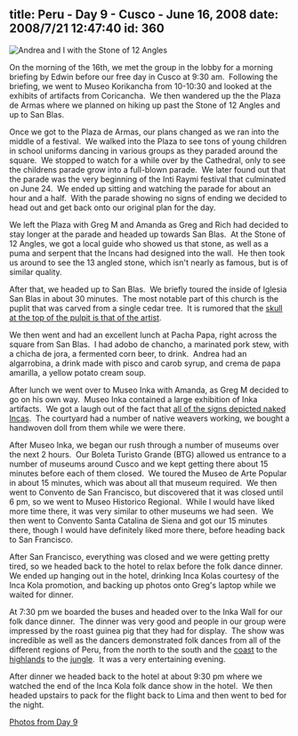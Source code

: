 title: Peru - Day 9 - Cusco - June 16, 2008
date: 2008/7/21 12:47:40
id: 360
---
![Andrea and I with the Stone of 12 Angles](/journal_images/mini-IMG_2552-journal.jpg)

On the morning of the 16th, we met the group in the lobby for a morning briefing by Edwin before our free day in Cusco at 9:30 am.  Following the briefing, we went to Museo Korikancha from 10-10:30 and looked at the exhibits of artifacts from Coricancha.  We then wandered up the the Plaza de Armas where we planned on hiking up past the Stone of 12 Angles and up to San Blas.

Once we got to the Plaza de Armas, our plans changed as we ran into the middle of a festival.  We walked into the Plaza to see tons of young children in school uniforms dancing in various groups as they paraded around the square.  We stopped to watch for a while over by the Cathedral, only to see the childrens parade grow into a full-blown parade.  We later found out that the parade was the very beginning of the Inti Raymi festival that culminated on June 24.  We ended up sitting and watching the parade for about an hour and a half.  With the parade showing no signs of ending we decided to head out and get back onto our original plan for the day.

We left the Plaza with Greg M and Amanda as Greg and Rich had decided to stay longer at the parade and headed up towards San Blas.  At the Stone of 12 Angles, we got a local guide who showed us that stone, as well as a puma and serpent that the Incans had designed into the wall.  He then took us around to see the 13 angled stone, which isn't nearly as famous, but is of similar quality.

After that, we headed up to San Blas.  We briefly toured the inside of Iglesia San Blas in about 30 minutes.  The most notable part of this church is the puplit that was carved from a single cedar tree.  It is rumored that the [skull at the top of the pulpit is that of the artist](ViewPhoto.aspx?ID=5447&LINK_ID=PERU20080616&PAGE=17). 

We then went and had an excellent lunch at Pacha Papa, right across the square from San Blas.  I had adobo de chancho, a marinated pork stew, with a chicha de jora, a fermented corn beer, to drink.  Andrea had an algarrobina, a drink made with pisco and carob syrup, and crema de papa amarilla, a yellow potato cream soup.

After lunch we went over to Museo Inka with Amanda, as Greg M decided to go on his own way.  Museo Inka contained a large exhibition of Inka artifacts.  We got a laugh out of the fact that [all of the signs depicted naked Incas](ViewPhoto.aspx?ID=5456&LINK_ID=PERU20080616&PAGE=15).  The courtyard had a number of native weavers working, we bought a handwoven doll from them while we were there.

After Museo Inka, we began our rush through a number of museums over the next 2 hours.  Our Boleta Turisto Grande (BTG) allowed us entrance to a number of museums around Cusco and we kept getting there about 15 minutes before each of them closed.  We toured the Museo de Arte Popular in about 15 minutes, which was about all that museum required.  We then went to Convento de San Francisco, but discovered that it was closed until 6 pm, so we went to Museo Historico Regional.  While I would have liked more time there, it was very similar to other museums we had seen.  We then went to Convento Santa Catalina de Siena and got our 15 minutes there, though I would have definitely liked more there, before heading back to San Francisco. 

After San Francisco, everything was closed and we were getting pretty tired, so we headed back to the hotel to relax before the folk dance dinner.  We ended up hanging out in the hotel, drinking Inca Kolas courtesy of the Inca Kola promotion, and backing up photos onto Greg's laptop while we waited for dinner.

At 7:30 pm we boarded the buses and headed over to the Inka Wall for our folk dance dinner.  The dinner was very good and people in our group were impressed by the roast guinea pig that they had for display.  The show was incredible as well as the dancers demonstrated folk dances from all of the different regions of Peru, from the north to the south and the [coast](ViewPhoto.aspx?ID=5499&LINK_ID=PERU20080616&PAGE=4) to the [highlands](ViewPhoto.aspx?ID=5497&LINK_ID=PERU20080616&PAGE=5) to the [jungle](ViewPhoto.aspx?ID=5508&LINK_ID=PERU20080616&PAGE=2).  It was a very entertaining evening.

After dinner we headed back to the hotel at about 9:30 pm where we watched the end of the Inca Kola folk dance show in the hotel.  We then headed upstairs to pack for the flight back to Lima and then went to bed for the night.

[Photos from Day 9](PhotoAlbum.aspx?ID=PERU20080616)